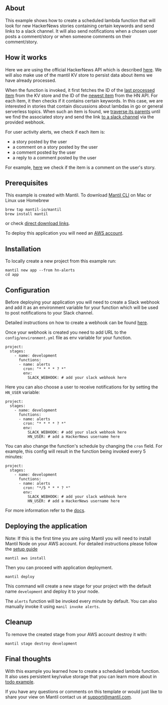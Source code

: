 ## About

This example shows how to create a scheduled lambda function that will look for new HackerNews stories containing certain keywords and send links to a slack channel. It will also send notifications when a chosen user posts a comment/story or when someone comments on their comment/story.

## How it works

Here we are using the official HackerNews API which is described [here](https://github.com/HackerNews/API). We will also make use of the mantil KV store to persist data about items we have already processed.

When the function is invoked, it first fetches the ID of the [last processed item](api/alerts/alerts.go#L49) from the KV store and the ID of the [newest item](api/alerts/alerts.go#L54) from the HN API. For each item, it then checks if it contains certain keywords. In this case, we are interested in stories that contain discussions about lambdas in go or general serverless topics. When such an item is found, we [traverse its parents](api/alerts/alerts.go#L145) until we find the associated story and send the link [to a slack channel](api/alerts/alerts.go#L195) via the provided webhook.

For user activity alerts, we check if each item is:
- a story posted by the user
- a comment on a story posted by the user
- a comment posted by the user
- a reply to a comment posted by the user

For example, [here](api/alerts/alerts.go#L117) we check if the item is a comment on the user's story.

## Prerequisites

This example is created with Mantil. To download [Mantil CLI](https://docs.mantil.com/cli_install) on Mac or Linux use Homebrew 
```
brew tap mantil-io/mantil
brew install mantil
```
or check [direct download links](https://docs.mantil.com/cli_install#direct-download-linux-windows-and-mac).

To deploy this application you will need an [AWS account](https://aws.amazon.com/premiumsupport/knowledge-center/create-and-activate-aws-account/).

## Installation

To locally create a new project from this example run:
```
mantil new app --from hn-alerts
cd app
```

## Configuration 

Before deploying your application you will need to create a Slack webhook and add it as an environment variable for your function which will be used to post notifications to your Slack channel.

Detailed instructions on how to create a webhook can be found [here](https://slack.com/help/articles/115005265063-Incoming-webhooks-for-Slack).

Once your webhook is created you need to add URL to the `config/environment.yml` file as env variable for your function.
```
project:
  stages: 
    - name: development
      functions:
      - name: alerts
        cron: "* * * * ? *"
        env:
          SLACK_WEBHOOK: # add your slack webhook here
```

Here you can also choose a user to receive notifications for by setting the `HN_USER` variable:
```
project:
  stages: 
    - name: development
      functions:
      - name: alerts
        cron: "* * * * ? *"
        env:
          SLACK_WEBHOOK: # add your slack webhook here
          HN_USER: # add a HackerNews username here
```

You can also change the function's schedule by changing the `cron` field. For example, this config will result in the function being invoked every 5 minutes:
```
project:
  stages: 
    - name: development
      functions:
      - name: alerts
        cron: "*/5 * * * ? *"
        env:
          SLACK_WEBHOOK: # add your slack webhook here
          HN_USER: # add a HackerNews username here
```

For more information refer to the [docs](https://github.com/mantil-io/mantil/blob/master/docs/api_configuration.md#scheduled-execution).

## Deploying the application

Note: If this is the first time you are using Mantil you will need to install Mantil Node on your AWS account. For detailed instructions please follow the [setup guide](https://docs.mantil.com/aws_detailed_setup/aws_credentials)
```
mantil aws install
```
Then you can proceed with application deployment.
```
mantil deploy
```
This command will create a new stage for your project with the default name `development` and deploy it to your node.

The `alerts` function will be invoked every minute by default. You can also manually invoke it using `manil invoke alerts`.

## Cleanup

To remove the created stage from your AWS account destroy it with:
```
mantil stage destroy development
```

## Final thoughts

With this example you learned how to create a scheduled lambda function. It also uses persistent key/value storage that you can learn more about in [todo example](https://github.com/mantil-io/example-todo).

If you have any questions or comments on this template or would just like to share your view on Mantil contact us at [support@mantil.com](mailto:support@mantil.com).

